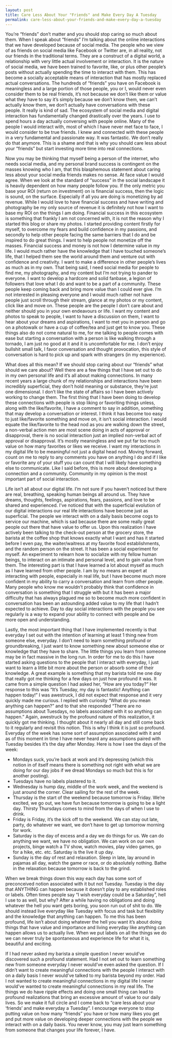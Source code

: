 ```yaml
---
layout: post
title: Care Less About Your "Friends" and Make Every Day A Tuesday
permalink: care-less-about-your-friends-and-make-every-day-a-tuesday
---
```



You’re “friends” don’t matter and you should stop caring so much about them. When I speak about “friends” I’m talking about the online interactions that we have developed because of social media. The people who we view of as friends on social media like Facebook or Twitter are, in all reality, not our friends in the traditional terms. They are a construct of a digital world, a relationship with very little actual involvement or interaction. It is the nature of social media, we have been trained to favorite, like, or plus other people’s posts without actually spending the time to interact with them. This has become a socially acceptable means of interaction that has mostly replaced actual conversations. The hundreds of “friends” you have on Facebook is meaningless and a large portion of those people, you or I, would never even consider them to be real friends, it’s not because we don’t like them or value what they have to say it’s simply because we don’t know them, we can’t actually know them, we don’t actually have conversations with these people. It really is kind of sad. The ecosystem of social media and digital interaction has fundamentally changed drastically over the years. I use to spend hours a day actually conversing with people online. Many of the people I would interact with, most of which I have never met face to face, I would consider to be true friends. I knew and connected with these people in a very fundamental and passionate way. It was fantastic. We don’t really do that anymore. This is a shame and that is why you should care less about your “friends” but start investing more time into real connections.

Now you may be thinking that myself being a person of the internet, who needs social media, and my personal brand success is contingent on the masses knowing who I am, that this blasphemous statement about caring less about your social media friends makes no sense. At face value I would agree. When we look at the standard of “success” in the social landscape it is heavily dependent on how many people follow you. If the only metric you base your ROI (return on investment) on is financial success, then the logic is sound, on the surface. Especially if all you are doing is monetizing by ad revenue. While I would love to have financial success and have writing and photography be my only source of revenue it is definitely not how I want to base my ROI on the things I am doing. Financial success in this ecosystem is something that frankly I am not concerned with, it is not the reason why I started this blog or share my photos. I started providing content firstly for myself, to overcome my fears and build confidence in my passions, and secondly to help other people facing the same barriers that I do and be inspired to do great things. I want to help people not monetize off the masses. Financial success and money is not how I determine value in my life. I would much rather have the knowledge that I have touched someone’s life, that I helped them see the world around them and venture out with confidence and creativity. I want to make a difference in other people’s lives as much as in my own. That being said, I need social media for people to find me, my photography, and my content but I’m not trying to pander to everyone. I want to develop a hardcore and solid fanbase, a legion of followers that love what I do and want to be a part of a community. These people keep coming back and bring more value than I could ever give. I’m not interested in pleasing everyone and I would much rather not have people just scroll through their stream, glance at my photos or my content, click like and move on. These people are the people I don’t care about and neither should you in your own endeavours or life. I want my content and photos to speak to people, I want to have a discussion on them, I want to hear about your dreams and aspirations, I want to met you in person and go on a photowalk or have a cup of coffee/tea and just get to know you. These things also do not come natural to me, for me talking to people comes with ease but starting a conversation with a person is like walking through a tornado, I am just no good at it and it is uncomfortable for me. I don’t enjoy bullshit small talk, I favor conversation and thought provocation, this style of conversation is hard to pick up and spark with strangers (in my experience).

What does all this mean? If we should stop caring about our “friends” what should we care about? Well there are a few things that I have set out to do in my own personal life and it’s all about making connections. In many recent years a large chunk of my relationships and interactions have been incredibly superficial, they don’t hold meaning or substance, they’re just one dimensional. I don’t like the state of affairs so I have been actively working to change them. The first thing that I have been doing to develop these connections with people is stop liking or favoriting things unless, along with the like/favorite, I have a comment to say in addition, something that may develop a conversation or interest. I think it has become too easy to just like/favorite something and move on, it isn’t social interaction. I would equate the like/favorite to the head nod as you are walking down the street, a non-verbal action men are most scene doing in acts of approval or disapproval, there is no social interaction just an implied non-verbal act of approval or disapproval. It’s mostly meaningless and we put far too much value on how many favorites or likes we receive. I want my interactions in my digital life to be meaningful not just a digital head nod. Moving forward, count on me to reply to any comments you have on anything I do and if I like or favorite any of your stuff you can count that I will likely have something else to communicate. Like I said before, this is more about developing a connection and a community. Community in my opinion is the most important part of social interaction.

Life isn’t all about our digital life. I’m not sure if you haven’t noticed but there are real, breathing, speaking human beings all around us. They have dreams, thoughts, feelings, aspirations, fears, passions, and love to be shared and experienced. I’ve noticed that with the superficial evolution of our digital interactions our real life interactions have become just as superficial. The people we interact with on a daily basis become cogs to service our machine, which is sad because there are some really great people out there that have value to offer us. Upon this realization I have actively been talking to the check-out person at the grocery store, the barista at the coffee shop that knows exactly what I want and has it started before I even pay, the waiter/waitress at my favorite food establishments, and the random person on the street. It has been a social experiment for myself. An experiment to relearn how to socialize with my fellow human beings, to interact on an intimate and personal level, and to gain value from them. The interesting part is that I have learned a lot about myself as much as I have learned from other people. I am by no means an expert at interacting with people, especially in real life, but I have become much more confident in my ability to carry a conversation and learn from other people. Many people who know me wouldn’t probably think that confidence in conversation is something that I struggle with but it has been a major difficulty that has always plagued me so to become much more confident in conversation has been an astounding added value to my life that I hadn’t expected to achieve. Day to day social interactions with the people you see regularly is a way to expand your ability to connect with people and be more open and understanding.

Lastly, the most important thing that I have implemented recently is that everyday I set out with the intention of learning at least 1 thing new from someone else, everyday. I don’t need to learn something profound or groundbreaking, I just want to know something new about someone else or knowledge that they have to share. The little things you learn from someone may be in fact massive in the long run. In order for me to do this I have started asking questions to the people that I interact with everyday, I just want to learn a little bit more about the person or absorb some of their knowledge. A great example is something that my barista told me one day that really got me thinking for a few days on just how profound it was. It came from a simple question I had asked her, “How are you today?” Her response to this was “It’s Tuesday, my day is fantastic! Anything can happen today!” I was awestruck, I did not expect that response and it very quickly made me curious. I replied with curiosity “What do you mean anything can happen?” and to that she responded “There are no assumptions about Tuesdays, no labels associated with it so anything can happen.” Again, awestruck by the profound nature of this realization, it quickly got me thinking. I thought about it nearly all day and still come back to it regularly and revisit this notion. This is why I think it is just so profound. Everyday of the week has some sort of assumption associated with it and as of this moment in time I have never heard any assumptions paired with Tuesday besides it’s the day after Monday. Here is how I see the days of the week:

- Mondays suck, you’re back at work and it’s depressing (which this notion in of itself means there is something not right with what we are doing for our day jobs if we dread Mondays so much but this is for another posting).
- Tuesdays have no labels plastered to it.
- Wednesday is hump day, middle of the work week, and the weekend is just around the corner. Clear sailing for the rest of the week.
- Thursday is the start of the weekend because tomorrow is Friday. We’re excited, we go out, we have fun because tomorrow is going to be a light day. Thirsty Thursdays comes to mind from the days of when I use to drink.
- Friday is Friday, it’s the kick off to the weekend. We can stay out late, party, do whatever we want, we don’t have to get up tomorrow morning for work.
- Saturday is the day of excess and a day we do things for us. We can do anything we want, we have no obligation. We can work on our own projects, binge watch a TV show, watch movies, play video games, go for a hike, etc. etc. Saturday is the live it up day.
- Sunday is the day of rest and relaxation. Sleep in late, lay around in pajamas all day, watch the game or race, or do absolutely nothing. Bathe in the relaxation because tomorrow is back to the grind.

When we break things down this way each day has some sort of preconceived notion associated with it but not Tuesday. Tuesday is the day that ANYTHING can happen because it doesn’t play to any established roles or labels. Often times people say “I wish everyday could be a Saturday”, hell I use to as well, but why? After a while having no obligations and doing whatever the hell you want gets boring, you soon run out of shit to do. We should instead live everyday like Tuesday with focus and task but flexibility and the knowledge that anything can happen. To me this has been profound, life isn’t about doing whatever the hell you want it’s about doing things that have value and importance and living everyday like anything can happen allows us to actually live. When we put labels on all the things we do we can never truly be spontaneous and experience life for what it is, beautiful and exciting.

If I had never asked my barista a simple question I never would’ve discovered such a profound statement. Had I not set out to learn something new from someone everyday I never would’ve even asked the question. If I didn’t want to create meaningful connections with the people I interact with on a daily basis I never would’ve talked to my barista beyond my order. Had I not wanted to create meaningful connections in my digital life I never would’ve wanted to create meaningful connections in my real life. The things we do have ripple effects and doing one small thing can lead to profound realizations that bring an excessive amount of value to our daily lives. So we make it full circle and I come back to “care less about your ‘friends’ and make everyday a Tuesday”. I encourage everyone to stop putting value on how many “friends” you have or how many likes you get and put more value on developing deeper connections with the people we interact with on a daily basis. You never know, you may just learn something from someone that changes your life forever, I have.
